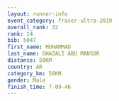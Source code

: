 ```yaml
---
layout: runner-info 
event_category: fraser-ultra-2019 
overall_rank: 32
rank: 24
bib: 5047
first_name: MUHAMMAD
last_name: GHAZALI ABU MANSOR
distance: 50KM
country: AR
category_km: 50KM
gender: Male
finish_time: 7-09-46
---
```

